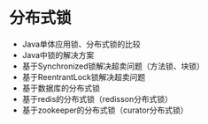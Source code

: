 # 分布式锁

* Java单体应用锁、分布式锁的比较
* Java中锁的解决方案
* 基于Synchronized锁解决超卖问题（方法锁、块锁）
* 基于ReentrantLock锁解决超卖问题
* 基于数据库的分布式锁
* 基于redis的分布式锁（redisson分布式锁）
* 基于zookeeper的分布式锁（curator分布式锁）